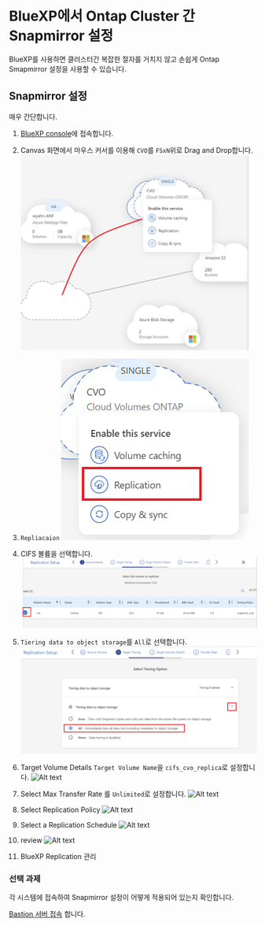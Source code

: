 # BlueXP에서 Ontap Cluster 간 Snapmirror 설정
BlueXP를 사용하면 클러스터간 복잡한 절자를 거치지 않고 손쉽게 Ontap Smapmirror 설정을 사용할 수 있습니다.

## Snapmirror 설정
매우 간단합니다.

1. [BlueXP console](https://cloudmanager.netapp.com)에 접속합니다.
2. Canvas 화면에서 마우스 커서를 이용해 ```CVO```를 ```FSxN```위로 Drag and Drop합니다.
![Alt text](./Images/Set_SnapMirror-0.png)

3. ```Repliacaion```
![Alt text](./Images/Set_SnapMirror-1.png)

4. CIFS 볼륨을 선택합니다.
![Alt text](./Images/Set_SnapMirror-2.png)

5. ```Tiering data to object storage```를 ```All```로 선택합니다.
![Alt text](./Images/Set_SnapMirror-3.png)

6. Target Volume Details
```Target Volume Name```을 ```cifs_cvo_replica```로 설정합니다.
![Alt text](./Images/Set_SnapMirror-4.png)

7. Select Max Transfer Rate 를 ```Unlimited```로 설정합니다.
![Alt text](./Images/Set_SnapMirror-5.png)

8. Select Replication Policy
![Alt text](./Images/Set_SnapMirror-6.png)

9. Select a Replication Schedule
![Alt text](./Images/Set_SnapMirror-7.png)

10. review
![Alt text](./Images/Set_SnapMirror-8.png)

11. BlueXP Replication 관리

### 선택 과제
각 시스템에 접속하여 Snapmirror 설정이 어떻게 적용되어 있는지 확인합니다.

[Bastion 서버 접속]() 합니다.

